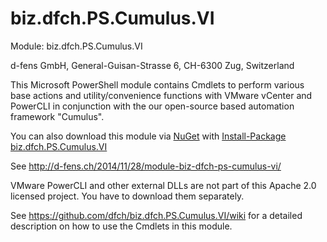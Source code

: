 biz.dfch.PS.Cumulus.VI
======================

Module: biz.dfch.PS.Cumulus.VI

d-fens GmbH, General-Guisan-Strasse 6, CH-6300 Zug, Switzerland

This Microsoft PowerShell module contains Cmdlets to perform various base actions and utility/convenience functions with VMware vCenter and PowerCLI in conjunction with the our open-source based automation framework "Cumulus".

You can also download this module via [NuGet](http://nuget.org) with [Install-Package biz.dfch.PS.Cumulus.VI](https://www.nuget.org/packages/biz.dfch.PS.Cumulus.VI/)

See http://d-fens.ch/2014/11/28/module-biz-dfch-ps-cumulus-vi/

VMware PowerCLI and other external DLLs are not part of this Apache 2.0 licensed project. You have to download them separately.

See https://github.com/dfch/biz.dfch.PS.Cumulus.VI/wiki for a detailed description on how to use the Cmdlets in this module.
